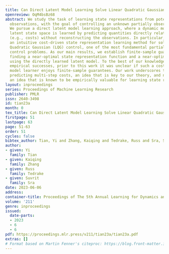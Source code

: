 ```yaml
---
title: Can Direct Latent Model Learning Solve Linear Quadratic Gaussian Control?
openreview: OqM4bsBz68
abstract: We study the task of learning state representations from potentially high-dimensional
  observations, with the goal of controlling an unknown partially observable system.
  We pursue a direct latent model learning approach, where a dynamic model in some
  latent state space is learned by predicting quantities directly related to planning
  (e.g., costs) without reconstructing the observations. In particular, we focus on
  an intuitive cost-driven state representation learning method for solving Linear
  Quadratic Gaussian (LQG) control, one of the most fundamental partially observable
  control problems. As our main results, we establish finite-sample guarantees of
  finding a near-optimal state representation function and a near-optimal controller
  using the directly learned latent model. To the best of our knowledge, despite various
  empirical successes, prior to this work it was unclear if such a cost-driven latent
  model learner enjoys finite-sample guarantees. Our work underscores the value of
  predicting multi-step costs, an idea that is key to our theory, and notably also
  an idea that is known to be empirically valuable for learning state representations.
layout: inproceedings
series: Proceedings of Machine Learning Research
publisher: PMLR
issn: 2640-3498
id: tian23a
month: 0
tex_title: Can Direct Latent Model Learning Solve Linear Quadratic Gaussian Control?
firstpage: 51
lastpage: 63
page: 51-63
order: 51
cycles: false
bibtex_author: Tian, Yi and Zhang, Kaiqing and Tedrake, Russ and Sra, Suvrit
author:
- given: Yi
  family: Tian
- given: Kaiqing
  family: Zhang
- given: Russ
  family: Tedrake
- given: Suvrit
  family: Sra
date: 2023-06-06
address:
container-title: Proceedings of The 5th Annual Learning for Dynamics and Control Conference
volume: '211'
genre: inproceedings
issued:
  date-parts:
  - 2023
  - 6
  - 6
pdf: https://proceedings.mlr.press/v211/tian23a/tian23a.pdf
extras: []
# Format based on Martin Fenner's citeproc: https://blog.front-matter.io/posts/citeproc-yaml-for-bibliographies/
---
```

